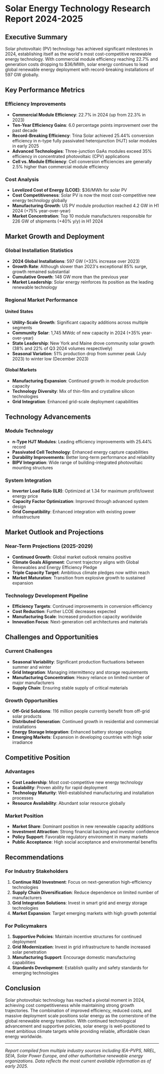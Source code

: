 # Solar Energy Technology Research Report 2024-2025

## Executive Summary

Solar photovoltaic (PV) technology has achieved significant milestones in 2024, establishing itself as the world's most cost-competitive renewable energy technology. With commercial module efficiency reaching 22.7% and generation costs dropping to $36/MWh, solar energy continues to lead global renewable energy deployment with record-breaking installations of 597 GW globally.

## Key Performance Metrics

### Efficiency Improvements
- **Commercial Module Efficiency**: 22.7% in 2024 (up from 22.3% in 2023)
- **Ten-Year Efficiency Gains**: 6.0 percentage points improvement over the past decade
- **Record-Breaking Efficiency**: Trina Solar achieved 25.44% conversion efficiency in n-type fully passivated heterojunction (HJT) solar modules in early 2025
- **Advanced Technologies**: Three-junction GaAs modules exceed 35% efficiency in concentrated photovoltaic (CPV) applications
- **Cell vs. Module Efficiency**: Cell conversion efficiencies are generally 2.5% higher than commercial module efficiency

### Cost Analysis
- **Levelized Cost of Energy (LCOE)**: $36/MWh for solar PV
- **Cost Competitiveness**: Solar PV is now the most cost-competitive new energy technology globally
- **Manufacturing Growth**: US PV module production reached 4.2 GW in H1 2024 (+75% year-over-year)
- **Market Concentration**: Top 10 module manufacturers responsible for 226 GW of shipments (+40% y/y) in H1 2024

## Market Growth and Deployment

### Global Installation Statistics
- **2024 Global Installations**: 597 GW (+33% increase over 2023)
- **Growth Rate**: Although slower than 2023's exceptional 85% surge, growth remained substantial
- **Cumulative Growth**: 148 GW more than the previous year
- **Market Leadership**: Solar energy reinforces its position as the leading renewable technology

### Regional Market Performance

#### United States
- **Utility-Scale Growth**: Significant capacity additions across multiple segments
- **Community Solar**: 1,745 MWdc of new capacity in 2024 (+35% year-over-year)
- **State Leadership**: New York and Maine drove community solar growth (38% and 22% of Q3 2024 volumes respectively)
- **Seasonal Variation**: 51% production drop from summer peak (July 2023) to winter low (December 2023)

#### Global Markets
- **Manufacturing Expansion**: Continued growth in module production capacity
- **Technology Diversity**: Mix of thin-film and crystalline silicon technologies
- **Grid Integration**: Enhanced grid-scale deployment capabilities

## Technology Advancements

### Module Technology
- **n-Type HJT Modules**: Leading efficiency improvements with 25.44% record
- **Passivated Cell Technology**: Enhanced energy capture capabilities
- **Durability Improvements**: Better long-term performance and reliability
- **BIPV Integration**: Wide range of building-integrated photovoltaic mounting structures

### System Integration
- **Inverter Load Ratio (ILR)**: Optimized at 1.34 for maximum profit/lowest energy price
- **Capacity Factor Optimization**: Improved through advanced system design
- **Grid Compatibility**: Enhanced integration with existing power infrastructure

## Market Outlook and Projections

### Near-Term Projections (2025-2029)
- **Continued Growth**: Global market outlook remains positive
- **Climate Goals Alignment**: Current trajectory aligns with Global Renewables and Energy Efficiency Pledge
- **Triple Capacity Target**: Ambitious climate pledges now within reach
- **Market Maturation**: Transition from explosive growth to sustained expansion

### Technology Development Pipeline
- **Efficiency Targets**: Continued improvements in conversion efficiency
- **Cost Reduction**: Further LCOE decreases expected
- **Manufacturing Scale**: Increased production capacity worldwide
- **Innovation Focus**: Next-generation cell architectures and materials

## Challenges and Opportunities

### Current Challenges
- **Seasonal Variability**: Significant production fluctuations between summer and winter
- **Grid Integration**: Managing intermittency and storage requirements
- **Manufacturing Concentration**: Heavy reliance on limited number of major manufacturers
- **Supply Chain**: Ensuring stable supply of critical materials

### Growth Opportunities
- **Off-Grid Solutions**: 116 million people currently benefit from off-grid solar products
- **Distributed Generation**: Continued growth in residential and commercial installations
- **Energy Storage Integration**: Enhanced battery storage coupling
- **Emerging Markets**: Expansion in developing countries with high solar irradiance

## Competitive Position

### Advantages
- **Cost Leadership**: Most cost-competitive new energy technology
- **Scalability**: Proven ability for rapid deployment
- **Technology Maturity**: Well-established manufacturing and installation processes
- **Resource Availability**: Abundant solar resource globally

### Market Position
- **Market Share**: Dominant position in new renewable capacity additions
- **Investment Attraction**: Strong financial backing and investor confidence
- **Policy Support**: Favorable regulatory environment in many markets
- **Public Acceptance**: High social acceptance and environmental benefits

## Recommendations

### For Industry Stakeholders
1. **Continue R&D Investment**: Focus on next-generation high-efficiency technologies
2. **Supply Chain Diversification**: Reduce dependence on limited number of manufacturers
3. **Grid Integration Solutions**: Invest in smart grid and energy storage technologies
4. **Market Expansion**: Target emerging markets with high growth potential

### For Policymakers
1. **Supportive Policies**: Maintain incentive structures for continued deployment
2. **Grid Modernization**: Invest in grid infrastructure to handle increased solar penetration
3. **Manufacturing Support**: Encourage domestic manufacturing capabilities
4. **Standards Development**: Establish quality and safety standards for emerging technologies

## Conclusion

Solar photovoltaic technology has reached a pivotal moment in 2024, achieving cost competitiveness while maintaining strong growth trajectories. The combination of improved efficiency, reduced costs, and massive deployment scale positions solar energy as the cornerstone of the global renewable energy transition. With continued technological advancement and supportive policies, solar energy is well-positioned to meet ambitious climate targets while providing reliable, affordable clean energy worldwide.

---

*Report compiled from multiple industry sources including IEA-PVPS, NREL, SEIA, Solar Power Europe, and other authoritative renewable energy organizations. Data reflects the most current available information as of early 2025.*